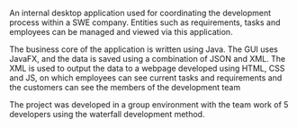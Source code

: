 An internal desktop application used for coordinating the development process within a SWE company. Entities such as requirements, tasks and employees can be managed and viewed via this application. 

The business core of the application is written using Java. The GUI uses JavaFX, and the data is saved using a combination of JSON and XML. The XML is used to output the data to a webpage developed using HTML, CSS and JS, on which employees can see current tasks and requirements and the customers can see the members of the development team

The project was developed in a group environment with the team work of 5 developers using the waterfall development method.
